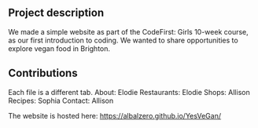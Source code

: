 ## Project description

We made a simple website as part of the CodeFirst: Girls 10-week course, as our first introduction to coding. We wanted to share opportunities to explore vegan food in Brighton.

## Contributions

Each file is a different tab.
About: Elodie
Restaurants: Elodie
Shops: Allison
Recipes: Sophia
Contact: Allison

The website is hosted here: https://albalzero.github.io/YesVeGan/
